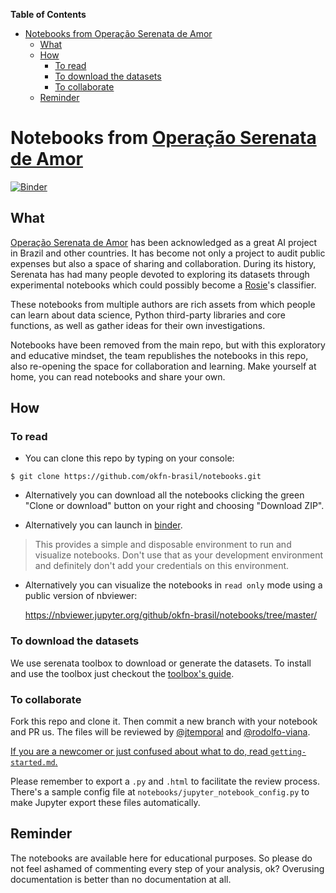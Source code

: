 <!-- START doctoc generated TOC please keep comment here to allow auto update -->
<!-- DON'T EDIT THIS SECTION, INSTEAD RE-RUN doctoc TO UPDATE -->
**Table of Contents**

- [Notebooks from Operação Serenata de Amor](#notebooks-from-opera%C3%A7%C3%A3o-serenata-de-amor)
  - [What](#what)
  - [How](#how)
    - [To read](#to-read)
    - [To download the datasets](#to-download-the-datasets)
    - [To collaborate](#to-collaborate)
  - [Reminder](#reminder)

<!-- END doctoc generated TOC please keep comment here to allow auto update -->

# Notebooks from [Operação Serenata de Amor](https://github.com/okfn-brasil/serenata-de-amor)

[![Binder](https://mybinder.org/badge.svg)](https://mybinder.org/v2/gh/okfn-brasil/notebooks/master?filepath=notebooks)

## What

[Operação Serenata de Amor](https://github.com/okfn-brasil/serenata-de-amor) has been acknowledged as a great AI project in Brazil and other countries. It has become not only a project to audit public expenses but also a space of sharing and collaboration. During its history, Serenata has had many people devoted to exploring its datasets through experimental notebooks which could possibly become a [Rosie](https://github.com/okfn-brasil/serenata-de-amor/blob/master/rosie/README.md)'s classifier.

These notebooks from multiple authors are rich assets from which people can learn about data science, Python third-party libraries and core functions, as well as gather ideas for their own investigations.

Notebooks have been removed from the main repo, but with this exploratory and educative mindset, the team republishes the notebooks in this repo, also re-opening the space for collaboration and learning. Make yourself at home, you can read notebooks and share your own.

## How

### To read

* You can clone this repo by typing on your console:

```
$ git clone https://github.com/okfn-brasil/notebooks.git
```

* Alternatively you can download all the notebooks clicking the green "Clone or download" button on your right and choosing "Download ZIP".

* Alternatively you can launch in [binder](https://mybinder.org/v2/gh/okfn-brasil/notebooks/master?filepath=notebooks).
> This provides a simple and disposable environment to run and visualize notebooks. Don't use that as your development environment and definitely don't add your credentials on this environment.

* Alternatively you can visualize the notebooks in `read only` mode using a public version of nbviewer:

  https://nbviewer.jupyter.org/github/okfn-brasil/notebooks/tree/master/

### To download the datasets

We use serenata toolbox to download or generate the datasets. To install and use the toolbox just checkout the [toolbox's guide](https://github.com/okfn-brasil/serenata-toolbox#serenata-de-amor-toolbox).

### To collaborate

Fork this repo and clone it. Then commit a new branch with your notebook and PR us. The files will be reviewed by [@jtemporal](https://github.com/jtemporal) and [@rodolfo-viana](https://github.com/rodolfo-viana).

[If you are a newcomer or just confused about what to do, read `getting-started.md`.](https://github.com/okfn-brasil/notebooks/blob/master/getting-started.md)

Please remember to export a `.py` and `.html` to facilitate the review process. There's a sample config file at `notebooks/jupyter_notebook_config.py` to make Jupyter export these files automatically.

## Reminder

The notebooks are available here for educational purposes. So please do not feel ashamed of commenting every step of your analysis, ok? Overusing documentation is better than no documentation at all.
